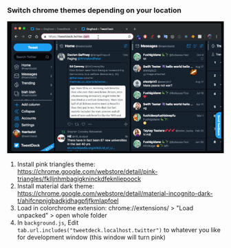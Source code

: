 ### Switch chrome themes depending on your location

![](https://github.com/roc/colorchrome/blob/master/chrome-theming.gif?raw=true)

1. Install pink triangles theme: https://chrome.google.com/webstore/detail/pink-triangles/fklljnhmbagigkninckdfeknliepoock
2. Install material dark theme: https://chrome.google.com/webstore/detail/material-incognito-dark-t/ahifcnpnjgbadkjdhagpfjfkmlapfoel
3. Load in colorchrome extension:
   chrome://extensions/ > "Load unpacked" > open whole folder
4. In `background.js`, Edit `tab.url.includes("tweetdeck.localhost.twitter")` to whatever you like for development window (this window will turn pink)
